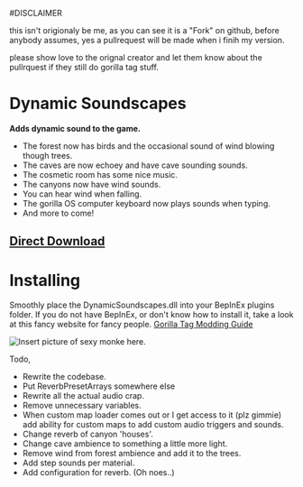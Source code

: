 
#DISCLAIMER

this isn't origionaly be me, as you can see it is a "Fork" on github, before anybody assumes, yes a pullrequest will be made when i finih my version.

please show love to the orignal creator and let them know about the pullrquest if they still do gorilla tag stuff.

# Dynamic Soundscapes

**Adds dynamic sound to the game.**

- The forest now has birds and the occasional sound of wind blowing though trees.
- The caves are now echoey and have cave sounding sounds.
- The cosmetic room has some nice music.
- The canyons now have wind sounds.
- You can hear wind when falling.
- The gorilla OS computer keyboard now plays sounds when typing.
- And more to come!

## [Direct Download](https://github.com/auralius-dev/SmoothMonke/releases/download/1.0.0/SmoothMonke.dll)

# Installing
Smoothly place the DynamicSoundscapes.dll into your BepInEx plugins folder. If you do not have BepInEx, or don't know how to install it, take a look at this fancy website for fancy people.
[Gorilla Tag Modding Guide](https://gorillatagmodding.burrito.software/)

![Insert picture of sexy monke here.](https://raw.githubusercontent.com/auralius-dev/SmoothMonke/main/img/smooth_monke.jpg)

Todo,
- Rewrite the codebase.
- Put ReverbPresetArrays somewhere else
- Rewrite all the actual audio crap.
- Remove unnecessary variables.
- When custom map loader comes out or I get access to it (plz gimmie) add ability for custom maps to add custom audio triggers and sounds.
- Change reverb of canyon 'houses'.
- Change cave ambience to something a little more light.
- Remove wind from forest ambience and add it to the trees.
- Add step sounds per material.
- Add configuration for reverb. (Oh noes..)
